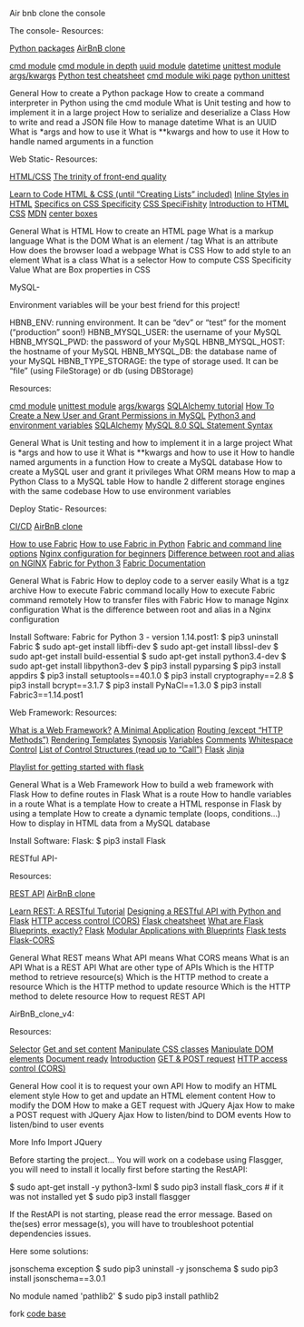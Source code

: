 Air bnb clone the console

The console-
Resources:

[Python packages](https://intranet.alxswe.com/concepts/66)
[AirBnB clone](https://intranet.alxswe.com/concepts/74)

[cmd module](https://docs.python.org/3.8/library/cmd.html)
[cmd module in depth](https://pymotw.com/2/cmd/)
[uuid module](https://docs.python.org/3.8/library/uuid.html)
[datetime](https://docs.python.org/3.8/library/datetime.html)
[unittest module](https://docs.python.org/3.8/library/unittest.html#module-unittest)
[args/kwargs](https://yasoob.me/2013/08/04/args-and-kwargs-in-python-explained/)
[Python test cheatsheet](https://www.pythonsheets.com/notes/python-tests.html)
[cmd module wiki page](https://wiki.python.org/moin/CmdModule)
[python unittest](https://realpython.com/python-testing/)



General
How to create a Python package
How to create a command interpreter in Python using the cmd module
What is Unit testing and how to implement it in a large project
How to serialize and deserialize a Class
How to write and read a JSON file
How to manage datetime
What is an UUID
What is *args and how to use it
What is **kwargs and how to use it
How to handle named arguments in a function


Web Static-
Resources:

[HTML/CSS](https://intranet.alxswe.com/concepts/2)
[The trinity of front-end quality](https://intranet.alxswe.com/concepts/4)

[Learn to Code HTML & CSS (until “Creating Lists” included)](https://learn.shayhowe.com/html-css/)
[Inline Styles in HTML](https://www.codecademy.com/article/html-inline-styles)
[Specifics on CSS Specificity](https://css-tricks.com/specifics-on-css-specificity/)
[CSS SpeciFishity](https://www.standardista.com/cgi-sys/suspendedpage.cgi)
[Introduction to HTML](https://developer.mozilla.org/en-US/docs/Learn/HTML/Introduction_to_HTML)
[CSS](https://developer.mozilla.org/en-US/docs/Learn/CSS)
[MDN](https://developer.mozilla.org/en-US/)
[center boxes](https://css-tricks.com/centering-css-complete-guide/)



General
What is HTML
How to create an HTML page
What is a markup language
What is the DOM
What is an element / tag
What is an attribute
How does the browser load a webpage
What is CSS
How to add style to an element
What is a class
What is a selector
How to compute CSS Specificity Value
What are Box properties in CSS




MySQL-

Environment variables will be your best friend for this project!

HBNB_ENV: running environment. It can be “dev” or “test” for the moment (“production” soon!)
HBNB_MYSQL_USER: the username of your MySQL
HBNB_MYSQL_PWD: the password of your MySQL
HBNB_MYSQL_HOST: the hostname of your MySQL
HBNB_MYSQL_DB: the database name of your MySQL
HBNB_TYPE_STORAGE: the type of storage used. It can be “file” (using FileStorage) or db (using DBStorage)


Resources:

[cmd module](https://docs.python.org/3/library/cmd.html)
[unittest module](https://docs.python.org/3/library/unittest.html#module-unittest)
[args/kwargs](https://yasoob.me/2013/08/04/args-and-kwargs-in-python-explained/)
[SQLAlchemy tutorial](https://docs.sqlalchemy.org/en/13/orm/tutorial.html)
[How To Create a New User and Grant Permissions in MySQL](https://www.digitalocean.com/community/tutorials/how-to-create-a-new-user-and-grant-permissions-in-mysql)
[Python3 and environment variables](https://docs.python.org/3/library/os.html?highlight=env#os.getenv)
[SQLAlchemy](https://docs.sqlalchemy.org/en/13/)
[MySQL 8.0 SQL Statement Syntax](https://dev.mysql.com/doc/refman/8.0/en/sql-statements.html)



General
What is Unit testing and how to implement it in a large project
What is *args and how to use it
What is **kwargs and how to use it
How to handle named arguments in a function
How to create a MySQL database
How to create a MySQL user and grant it privileges
What ORM means
How to map a Python Class to a MySQL table
How to handle 2 different storage engines with the same codebase
How to use environment variables



Deploy Static-
Resources:

[CI/CD](https://intranet.alxswe.com/concepts/43)
[AirBnB clone](https://intranet.alxswe.com/concepts/74)

[How to use Fabric](https://www.digitalocean.com/community/tutorials/how-to-use-fabric-to-automate-administration-tasks-and-deployments)
[How to use Fabric in Python](https://www.pythonforbeginners.com/systems-programming/how-to-use-fabric-in-python)
[Fabric and command line options](https://docs.fabfile.org/en/1.13/usage/fab.html)
[Nginx configuration for beginners](https://nginx.org/en/docs/beginners_guide.html)
[Difference between root and alias on NGINX](https://blog.heitorsilva.com/en/nginx/diferenca-entre-root-e-alias-do-nginx/)
[Fabric for Python 3](https://github.com/mathiasertl/fabric)
[Fabric Documentation](https://www.fabfile.org/)



General
What is Fabric
How to deploy code to a server easily
What is a tgz archive
How to execute Fabric command locally
How to execute Fabric command remotely
How to transfer files with Fabric
How to manage Nginx configuration
What is the difference between root and alias in a Nginx configuration


Install Software:
Fabric for Python 3 - version 1.14.post1:
$ pip3 uninstall Fabric
$ sudo apt-get install libffi-dev
$ sudo apt-get install libssl-dev
$ sudo apt-get install build-essential
$ sudo apt-get install python3.4-dev
$ sudo apt-get install libpython3-dev
$ pip3 install pyparsing
$ pip3 install appdirs
$ pip3 install setuptools==40.1.0
$ pip3 install cryptography==2.8
$ pip3 install bcrypt==3.1.7
$ pip3 install PyNaCl==1.3.0
$ pip3 install Fabric3==1.14.post1



Web Framework:
Resources:

[What is a Web Framework?](https://intelegain-technologies.medium.com/what-are-web-frameworks-and-why-you-need-them-c4e8806bd0fb)
[A Minimal Application](https://flask.palletsprojects.com/en/2.3.x/quickstart/#a-minimal-application)
[Routing (except “HTTP Methods”)](https://flask.palletsprojects.com/en/2.3.x/quickstart/#routing)
[Rendering Templates](https://flask.palletsprojects.com/en/2.3.x/quickstart/#rendering-templates)
[Synopsis](https://jinja.palletsprojects.com/en/2.9.x/templates/#synopsis)
[Variables](https://jinja.palletsprojects.com/en/2.9.x/templates/#variables)
[Comments](https://jinja.palletsprojects.com/en/2.9.x/templates/#comments)
[Whitespace Control](https://jinja.palletsprojects.com/en/2.9.x/templates/#whitespace-control)
[List of Control Structures (read up to “Call”)](https://jinja.palletsprojects.com/en/2.9.x/templates/#list-of-control-structures)
[Flask](https://palletsprojects.com/p/flask/)
[Jinja](https://jinja.palletsprojects.com/en/2.9.x/templates/)

[Playlist for getting started with flask](https://youtu.be/MwZwr5Tvyxo?list=PL-osiE80TeTs4UjLw5MM6OjgkjFeUxCYH)




General
What is a Web Framework
How to build a web framework with Flask
How to define routes in Flask
What is a route
How to handle variables in a route
What is a template
How to create a HTML response in Flask by using a template
How to create a dynamic template (loops, conditions…)
How to display in HTML data from a MySQL database


Install Software:
Flask:
$ pip3 install Flask



RESTful API-

Resources:

[REST API](https://intranet.alxswe.com/concepts/45)
[AirBnB clone](https://intranet.alxswe.com/concepts/74)

[Learn REST: A RESTful Tutorial](https://www.restapitutorial.com/)
[Designing a RESTful API with Python and Flask](https://blog.miguelgrinberg.com/post/designing-a-restful-api-with-python-and-flask)
[HTTP access control (CORS)](https://developer.mozilla.org/en-US/docs/Web/HTTP/CORS)
[Flask cheatsheet](https://s3.amazonaws.com/intranet-projects-files/holbertonschool-higher-level_programming+/301/flask_cheatsheet.pdf)
[What are Flask Blueprints, exactly?](https://stackoverflow.com/questions/24420857/what-are-flask-blueprints-exactly)
[Flask](https://palletsprojects.com/p/flask/)
[Modular Applications with Blueprints](https://flask.palletsprojects.com/en/1.1.x/blueprints/)
[Flask tests](https://flask.palletsprojects.com/en/1.1.x/testing/)
[Flask-CORS](https://flask-cors.readthedocs.io/en/latest/)



General
What REST means
What API means
What CORS means
What is an API
What is a REST API
What are other type of APIs
Which is the HTTP method to retrieve resource(s)
Which is the HTTP method to create a resource
Which is the HTTP method to update resource
Which is the HTTP method to delete resource
How to request REST API





AirBnB_clone_v4:

Resources:

[Selector](https://jquery-tutorial.net/selectors/using-elements-ids-and-classes/)
[Get and set content](https://jquery-tutorial.net/dom-manipulation/getting-and-setting-content/)
[Manipulate CSS classes](https://jquery-tutorial.net/dom-manipulation/getting-and-setting-css-classes/)
[Manipulate DOM elements](https://jquery-tutorial.net/dom-manipulation/the-append-and-prepend-methods/)
[Document ready](https://learn.jquery.com/using-jquery-core/document-ready/)
[Introduction](https://jquery-tutorial.net/ajax/introduction/)
[GET & POST request](https://jquery-tutorial.net/ajax/the-get-and-post-methods/)
[HTTP access control (CORS)](https://developer.mozilla.org/en-US/docs/Web/HTTP/CORS)



General
How cool it is to request your own API
How to modify an HTML element style
How to get and update an HTML element content
How to modify the DOM
How to make a GET request with JQuery Ajax
How to make a POST request with JQuery Ajax
How to listen/bind to DOM events
How to listen/bind to user events


More Info
Import JQuery
<head>
    <script src="https://code.jquery.com/jquery-3.2.1.min.js"></script>
</head>
Before starting the project…
You will work on a codebase using Flasgger, you will need to install it locally first before starting the RestAPI:

$ sudo apt-get install -y python3-lxml
$ sudo pip3 install flask_cors # if it was not installed yet
$ sudo pip3 install flasgger


If the RestAPI is not starting, please read the error message. Based on the(ses) error message(s), you will have to troubleshoot potential dependencies issues.

Here some solutions:

jsonschema exception
$ sudo pip3 uninstall -y jsonschema
$ sudo pip3 install jsonschema==3.0.1

No module named 'pathlib2'
$ sudo pip3 install pathlib2

fork [code base](https://github.com/jzamora5/AirBnB_clone_v3)

